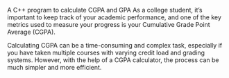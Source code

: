 A C++ program to calculate CGPA and GPA
As a college student, it’s important to keep track of your academic performance, and one of the key metrics used to measure your progress is your Cumulative Grade Point Average (CGPA).

Calculating CGPA can be a time-consuming and complex task, especially if you have taken multiple courses with varying credit load and grading systems. However, with the help of a CGPA calculator, the process can be much simpler and more efficient.
